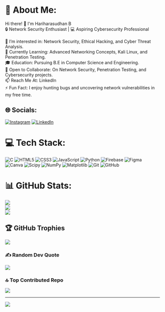 # 💫 About Me:
Hi there! 👋 I'm Hariharasudhan B<br>🔒 Network Security Enthusiast | 💻 Aspiring Cybersecurity Professional<br><br>👀 I’m interested in: Network Security, Ethical Hacking, and Cyber Threat Analysis.<br>🌱 Currently Learning: Advanced Networking Concepts, Kali Linux, and Penetration Testing.<br>🎓 Education: Pursuing B.E in Computer Science and Engineering.<br>🤝 Open to Collaborate: On Network Security, Penetration Testing, and Cybersecurity projects.<br>📫 Reach Me At: LinkedIn<br>⚡ Fun Fact: I enjoy hunting bugs and uncovering network vulnerabilities in my free time.


## 🌐 Socials:
[![Instagram](https://img.shields.io/badge/Instagram-%23E4405F.svg?logo=Instagram&logoColor=white)](https://instagram.com/_this.is_hari) [![LinkedIn](https://img.shields.io/badge/LinkedIn-%230077B5.svg?logo=linkedin&logoColor=white)](https://linkedin.com/in/https://www.linkedin.com/in/hariharasudhan-b-ab5039224/) 

# 💻 Tech Stack:
![C](https://img.shields.io/badge/c-%2300599C.svg?style=for-the-badge&logo=c&logoColor=white) ![HTML5](https://img.shields.io/badge/html5-%23E34F26.svg?style=for-the-badge&logo=html5&logoColor=white) ![CSS3](https://img.shields.io/badge/css3-%231572B6.svg?style=for-the-badge&logo=css3&logoColor=white) ![JavaScript](https://img.shields.io/badge/javascript-%23323330.svg?style=for-the-badge&logo=javascript&logoColor=%23F7DF1E) ![Python](https://img.shields.io/badge/python-3670A0?style=for-the-badge&logo=python&logoColor=ffdd54) ![Firebase](https://img.shields.io/badge/firebase-%23039BE5.svg?style=for-the-badge&logo=firebase) ![Figma](https://img.shields.io/badge/figma-%23F24E1E.svg?style=for-the-badge&logo=figma&logoColor=white) ![Canva](https://img.shields.io/badge/Canva-%2300C4CC.svg?style=for-the-badge&logo=Canva&logoColor=white) ![Scipy](https://img.shields.io/badge/SciPy-%230C55A5.svg?style=for-the-badge&logo=scipy&logoColor=%white) ![NumPy](https://img.shields.io/badge/numpy-%23013243.svg?style=for-the-badge&logo=numpy&logoColor=white) ![Matplotlib](https://img.shields.io/badge/Matplotlib-%23ffffff.svg?style=for-the-badge&logo=Matplotlib&logoColor=black) ![Git](https://img.shields.io/badge/git-%23F05033.svg?style=for-the-badge&logo=git&logoColor=white) ![GitHub](https://img.shields.io/badge/github-%23121011.svg?style=for-the-badge&logo=github&logoColor=white)
# 📊 GitHub Stats:
![](https://github-readme-stats.vercel.app/api?username=Hari2605haran&theme=dark&hide_border=false&include_all_commits=false&count_private=false)<br/>
![](https://github-readme-streak-stats.herokuapp.com/?user=Hari2605haran&theme=dark&hide_border=false)<br/>
![](https://github-readme-stats.vercel.app/api/top-langs/?username=Hari2605haran&theme=dark&hide_border=false&include_all_commits=false&count_private=false&layout=compact)

## 🏆 GitHub Trophies
![](https://github-profile-trophy.vercel.app/?username=Hari2605haran&theme=radical&no-frame=false&no-bg=true&margin-w=4)

### ✍️ Random Dev Quote
![](https://quotes-github-readme.vercel.app/api?type=horizontal&theme=radical)

### 🔝 Top Contributed Repo
![](https://github-contributor-stats.vercel.app/api?username=Hari2605haran&limit=5&theme=dark&combine_all_yearly_contributions=true)

---
[![](https://visitcount.itsvg.in/api?id=Hari2605haran&icon=0&color=0)](https://visitcount.itsvg.in)

<!-- Proudly created with GPRM ( https://gprm.itsvg.in ) -->
